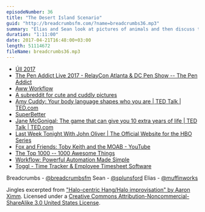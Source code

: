 ```yaml
---
episodeNumber: 36
title: "The Desert Island Scenario"
guid: "http://breadcrumbsfm.com/?name=breadcrumbs36.mp3"
summary: "Elias and Sean look at pictures of animals and then discuss the power of thoughts to affect disposition, covering the whole spectrum from the Favone™ to pet peeves to things that make them rage. In the aftershow, Elias reworks his time tracking workflows."
duration: "1:11:00"
date: 2017-04-21T16:48:00+03:00
length: 51114672
fileName: breadcrumbs36.mp3
---
```


- [Úll 2017](http://2017.ull.ie/)
- [ The Pen Addict Live 2017 - RelayCon Atlanta & DC Pen Show -- The Pen Addict](https://www.penaddict.com/blog/2017/1/26/the-pen-addict-live-2017-relaycon-atlanta-dc-pen-show)
- [Aww Workflow](https://workflow.is/workflows/74e82ffc9bb14784adf7d7b1127999eb)
- [A subreddit for cute and cuddly pictures](https://www.reddit.com/r/aww/)
- [ Amy Cuddy: Your body language shapes who you are | TED Talk | TED.com](https://www.ted.com/talks/amy_cuddy_your_body_language_shapes_who_you_are)
- [SuperBetter](https://www.superbetter.com/)
- [ Jane McGonigal: The game that can give you 10 extra years of life | TED Talk | TED.com](https://www.ted.com/talks/jane_mcgonigal_the_game_that_can_give_you_10_extra_years_of_life)
- [Last Week Tonight With John Oliver | The Official Website for the HBO Series](http://www.hbo.com/last-week-tonight-with-john-oliver/index.html)
- [Fox and Friends: Toby Keith and the MOAB - YouTube](https://youtu.be/SFTblmpwYDc)
- [The Top 1000 -- 1000 Awesome Things](http://1000awesomethings.com/the-top-1000/)
- [ Workflow: Powerful Automation Made Simple](https://itunes.apple.com/us/app/workflow-powerful-automation-made-simple/id915249334?mt=8&uo=4)
- [Toggl - Time Tracker & Employee Timesheet Software](https://toggl.com/)

Breadcrumbs - [@breadcrumbsfm](https://twitter.com/breadcrumbsfm) Sean - [@splunsford](https://twitter.com/splunsford) Elias - [@muffinworks](https://twitter.com/muffinworks)

Jingles excerpted from [ "Halo-centric Hang/Halo improvisation" by Aaron Ximm](http://freemusicarchive.org/music/aaron_ximm/handpans_and_the_hang/). Licensed under a [Creative Commons Attribution-Noncommercial-ShareAlike 3.0 United States License](http://creativecommons.org/licenses/by-nc-sa/3.0/us/).